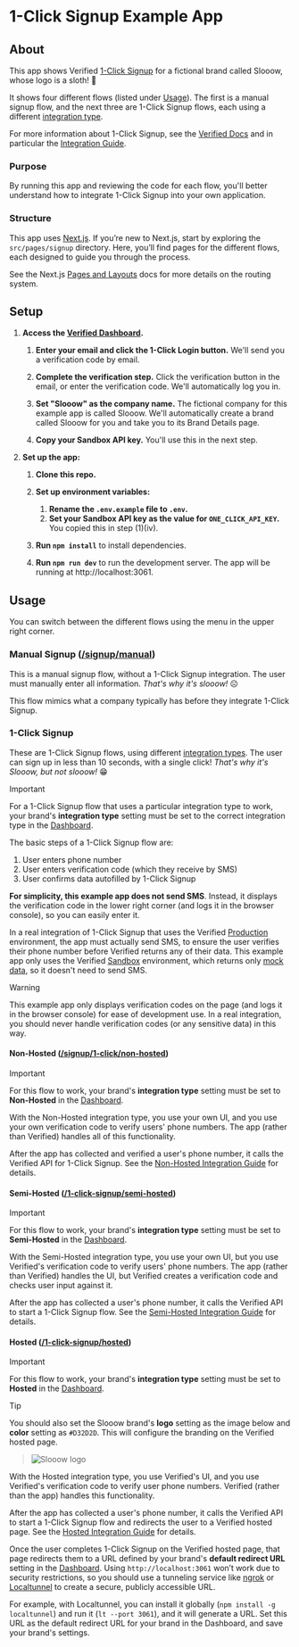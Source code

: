 # 1-Click Signup Example App

## About

This app shows Verified [1-Click Signup](https://docs.verified.inc/) for a fictional brand called Slooow, whose logo is a sloth! 🦥

It shows four different flows (listed under [Usage](#usage)). The first is a manual signup flow, and the next three are 1-Click Signup flows, each using a different [integration type](https://docs.verified.inc/integration-guide#2-determine-integration-type).

For more information about 1-Click Signup, see the [Verified Docs](https://docs.verified.inc/) and in particular the [Integration Guide](https://docs.verified.inc/integration-guide).

### Purpose

By running this app and reviewing the code for each flow, you'll better understand how to integrate 1-Click Signup into your own application.

### Structure

This app uses [Next.js](https://nextjs.org/). If you’re new to Next.js, start by exploring the `src/pages/signup` directory. Here, you’ll find pages for the different flows, each designed to guide you through the process.

See the Next.js [Pages and Layouts](https://nextjs.org/docs/pages/building-your-application/routing/pages-and-layouts) docs for more details on the routing system.

## Setup

1. **Access the [Verified Dashboard](https://dashboard.verified.inc).**

   1. **Enter your email and click the 1-Click Login button.** We'll send you a verification code by email.
   2. **Complete the verification step.** Click the verification button in the email, or enter the verification code. We'll automatically log you in.

   3. **Set "Slooow" as the company name.** The fictional company for this example app is called Slooow. We'll automatically create a brand called Slooow for you and take you to its Brand Details page.
   4. **Copy your Sandbox API key.** You'll use this in the next step.

2. **Set up the app:**

   1. **Clone this repo.**
   2. **Set up environment variables:**

      1. **Rename the `.env.example` file to `.env`.**
      2. **Set your Sandbox API key as the value for `ONE_CLICK_API_KEY`.** You copied this in step (1)(iv).

   3. **Run `npm install`** to install dependencies.
   4. **Run `npm run dev`** to run the development server. The app will be running at http://localhost:3061.

## Usage

You can switch between the different flows using the menu in the upper right corner.

### Manual Signup ([/signup/manual](http://localhost:3061/signup/manual))

This is a manual signup flow, without a 1-Click Signup integration. The user must manually enter all information. _That's why it's slooow!_ ☹️

This flow mimics what a company typically has before they integrate 1-Click Signup.

### 1-Click Signup

These are 1-Click Signup flows, using different [integration types](https://docs.verified.inc/integration-guide#2-determine-integration-type). The user can sign up in less than 10 seconds, with a single click! _That's why it's Slooow, but not slooow!_ 😁

> [!IMPORTANT]
> For a 1-Click Signup flow that uses a particular integration type to work, your brand's **integration type** setting must be set to the correct integration type in the [Dashboard](https://dashboard.verified.inc).

The basic steps of a 1-Click Signup flow are:

1. User enters phone number
2. User enters verification code (which they receive by SMS)
3. User confirms data autofilled by 1-Click Signup

**For simplicity, this example app does not send SMS**. Instead, it displays the verification code in the lower right corner (and logs it in the browser console), so you can easily enter it.

In a real integration of 1-Click Signup that uses the Verified [Production](https://docs.verified.inc/environments#production) environment, the app must actually send SMS, to ensure the user verifies their phone number before Verified returns any of their data. This example app only uses the Verified [Sandbox](https://docs.verified.inc/environments#sandbox) environment, which returns only [mock data](https://docs.verified.inc/environments#mock-data), so it doesn't need to send SMS.

> [!WARNING]  
> This example app only displays verification codes on the page (and logs it in the browser console) for ease of development use. In a real integration, you should never handle verification codes (or any sensitive data) in this way.

#### Non-Hosted ([/signup/1-click/non-hosted](http://localhost:3061/register/signup/1-click/non-hosted))

> [!IMPORTANT]
> For this flow to work, your brand's **integration type** setting must be set to **Non-Hosted** in the [Dashboard](https://dashboard.verified.inc).

With the Non-Hosted integration type, you use your own UI, and you use your own verification code to verify users' phone numbers. The app (rather than Verified) handles all of this functionality.

After the app has collected and verified a user's phone number, it calls the Verified API for 1-Click Signup. See the [Non-Hosted Integration Guide](https://docs.verified.inc/integration-guide?integrationType=non-hosted#integration) for details.

#### Semi-Hosted ([/1-click-signup/semi-hosted](http://localhost:3061/register/signup/1-click/semi-hosted))

> [!IMPORTANT]
> For this flow to work, your brand's **integration type** setting must be set to **Semi-Hosted** in the [Dashboard](https://dashboard.verified.inc).

With the Semi-Hosted integration type, you use your own UI, but you use Verified's verification code to verify users' phone numbers. The app (rather than Verified) handles the UI, but Verified creates a verification code and checks user input against it.

After the app has collected a user's phone number, it calls the Verified API to start a 1-Click Signup flow. See the [Semi-Hosted Integration Guide](https://docs.verified.inc/integration-guide?integrationType=semi-hosted#integration) for details.

#### Hosted ([/1-click-signup/hosted](http://localhost:3061/register/signup/1-click/hosted))

> [!IMPORTANT]
> For this flow to work, your brand's **integration type** setting must be set to **Hosted** in the [Dashboard](https://dashboard.verified.inc).

> [!TIP]
> You should also set the Slooow brand's **logo** setting as the image below and **color** setting as `#D32D2D`. This will configure the branding on the Verified hosted page.

> ![Slooow logo](/public/slooow.png)

With the Hosted integration type, you use Verified's UI, and you use Verified's verification code to verify user phone numbers. Verified (rather than the app) handles this functionality.

After the app has collected a user's phone number, it calls the Verified API to start a 1-Click Signup flow and redirects the user to a Verified hosted page. See the [Hosted Integration Guide](https://docs.verified.inc/integration-guide?integrationType=hosted#integration) for details.

Once the user completes 1-Click Signup on the Verified hosted page, that page redirects them to a URL defined by your brand's **default redirect URL** setting in the [Dashboard](https://dashboard.verified.inc). Using `http://localhost:3061` won’t work due to security restrictions, so you should use a tunneling service like [ngrok](https://ngrok.com/) or [Localtunnel](https://theboroer.github.io/localtunnel-www/) to create a secure, publicly accessible URL.

For example, with Localtunnel, you can install it globally (`npm install -g localtunnel`) and run it (`lt --port 3061`), and it will generate a URL. Set this URL as the default redirect URL for your brand in the Dashboard, and save your brand's settings.
